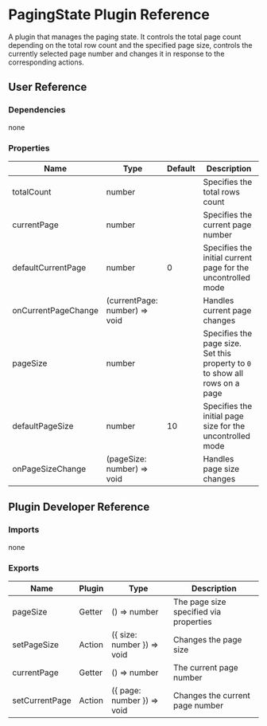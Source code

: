 # PagingState Plugin Reference

A plugin that manages the paging state. It controls the total page count depending on the total row count and the specified page size, controls the currently selected page number and changes it in response to the corresponding actions.

## User Reference

### Dependencies

none

### Properties

Name | Type | Default | Description
-----|------|---------|------------
totalCount | number | | Specifies the total rows count
currentPage | number | | Specifies the current page number
defaultCurrentPage | number | 0 | Specifies the initial current page for the uncontrolled mode
onCurrentPageChange | (currentPage: number) => void | | Handles current page changes
pageSize | number | | Specifies the page size. Set this property to `0` to show all rows on a page
defaultPageSize | number | 10 | Specifies the initial page size for the uncontrolled mode
onPageSizeChange | (pageSize: number) => void | | Handles page size changes

## Plugin Developer Reference

### Imports

none

### Exports

Name | Plugin | Type | Description
-----|--------|------|------------
pageSize | Getter | () => number | The page size specified via properties
setPageSize | Action | ({ size: number }) => void | Changes the page size
currentPage | Getter | () => number | The current page number
setCurrentPage | Action | ({ page: number }) => void | Changes the current page number

